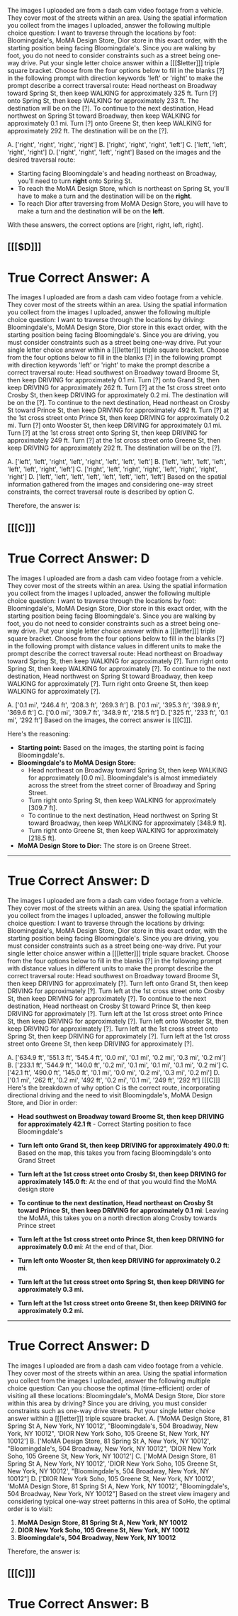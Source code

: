 
The images I uploaded are from a dash cam video footage from a vehicle. They cover most of the streets within an area. Using the spatial information you collect from the images I uploaded, answer the following multiple choice question:
I want to traverse through the locations by foot: Bloomingdale's, MoMA Design Store, Dior store in this exact order, with the starting position being facing Bloomingdale's. Since you are walking by foot, you do not need to consider constraints such as a street being one-way drive.
Put your single letter choice answer within a [[[$letter]]] triple square bracket.
Choose from the four options below to fill in the blanks [?] in the following prompt with direction keywords 'left' or 'right' to make the prompt describe a correct traversal route:
Head northeast on Broadway toward Spring St, then keep WALKING for approximately 325 ft.
Turn [?] onto Spring St, then keep WALKING for approximately 233 ft.
The destination will be on the [?].
To continue to the next destination, Head northwest on Spring St toward Broadway, then keep WALKING for approximately 0.1 mi.
Turn [?] onto Greene St, then keep WALKING for approximately 292 ft.
The destination will be on the [?].

A. ['right', 'right', 'right', 'right']      B. ['right', 'right', 'right', 'left']
C. ['left', 'left', 'right', 'right']      D. ['right', 'right', 'left', 'right']
Based on the images and the desired traversal route:

*   Starting facing Bloomingdale's and heading northeast on Broadway, you'll need to turn **right** onto Spring St.
*   To reach the MoMA Design Store, which is northeast on Spring St, you'll have to make a turn and the destination will be on the **right**.
*   To reach Dior after traversing from MoMA Design Store, you will have to make a turn and the destination will be on the **left**.

With these answers, the correct options are [right, right, left, right].

[[[$D]]]
----------
True Correct Answer: A
==========

The images I uploaded are from a dash cam video footage from a vehicle. They cover most of the streets within an area. Using the spatial information you collect from the images I uploaded, answer the following multiple choice question:
I want to traverse through the locations by driving: Bloomingdale's, MoMA Design Store, Dior store in this exact order, with the starting position being facing Bloomingdale's. Since you are driving, you must consider constraints such as a street being one-way drive.
Put your single letter choice answer within a [[[letter]]] triple square bracket.
Choose from the four options below to fill in the blanks [?] in the following prompt with direction keywords 'left' or 'right' to make the prompt describe a correct traversal route:
Head southwest on Broadway toward Broome St, then keep DRIVING for approximately 0.1 mi.
Turn [?] onto Grand St, then keep DRIVING for approximately 262 ft.
Turn [?] at the 1st cross street onto Crosby St, then keep DRIVING for approximately 0.2 mi.
The destination will be on the [?].
To continue to the next destination, Head northeast on Crosby St toward Prince St, then keep DRIVING for approximately 492 ft.
Turn [?] at the 1st cross street onto Prince St, then keep DRIVING for approximately 0.2 mi.
Turn [?] onto Wooster St, then keep DRIVING for approximately 0.1 mi.
Turn [?] at the 1st cross street onto Spring St, then keep DRIVING for approximately 249 ft.
Turn [?] at the 1st cross street onto Greene St, then keep DRIVING for approximately 292 ft.
The destination will be on the [?].

A. ['left', 'left', 'right', 'left', 'right', 'left', 'left', 'left']      B. ['left', 'left', 'left', 'left', 'left', 'left', 'right', 'left']
C. ['right', 'left', 'right', 'right', 'left', 'right', 'right', 'right']      D. ['left', 'left', 'left', 'left', 'left', 'left', 'left', 'left']
Based on the spatial information gathered from the images and considering one-way street constraints, the correct traversal route is described by option C.

Therefore, the answer is:

[[[C]]]
----------
True Correct Answer: D
==========

The images I uploaded are from a dash cam video footage from a vehicle. They cover most of the streets within an area. Using the spatial information you collect from the images I uploaded, answer the following multiple choice question:
I want to traverse through the locations by foot: Bloomingdale's, MoMA Design Store, Dior store in this exact order, with the starting position being facing Bloomingdale's. Since you are walking by foot, you do not need to consider constraints such as a street being one-way drive.
Put your single letter choice answer within a [[[letter]]] triple square bracket.
Choose from the four options below to fill in the blanks [?] in the following prompt with distance values in different units to make the prompt describe the correct traversal route:
Head northeast on Broadway toward Spring St, then keep WALKING for approximately [?]. 
Turn right onto Spring St, then keep WALKING for approximately [?]. 
To continue to the next destination, Head northwest on Spring St toward Broadway, then keep WALKING for approximately [?]. 
Turn right onto Greene St, then keep WALKING for approximately [?]. 

A. ['0.1 mi', '246.4 ft', '208.3 ft', '269.3 ft']      B. ['0.1 mi', '395.3 ft', '398.9 ft', '369.6 ft']
C. ['0.0 mi', '309.7 ft', '348.9 ft', '218.5 ft']      D. ['325 ft', '233 ft', '0.1 mi', '292 ft']
Based on the images, the correct answer is [[[C]]].

Here's the reasoning:

* **Starting point:** Based on the images, the starting point is facing Bloomingdale's.
* **Bloomingdale's to MoMA Design Store:**
   * Head northeast on Broadway toward Spring St, then keep WALKING for approximately [0.0 mi]. Bloomingdale's is almost immediately across the street from the street corner of Broadway and Spring Street. 
   * Turn right onto Spring St, then keep WALKING for approximately [309.7 ft].
   * To continue to the next destination, Head northwest on Spring St toward Broadway, then keep WALKING for approximately [348.9 ft]. 
   * Turn right onto Greene St, then keep WALKING for approximately [218.5 ft].
* **MoMA Design Store to Dior:** The store is on Greene Street.
----------
True Correct Answer: D
==========

The images I uploaded are from a dash cam video footage from a vehicle. They cover most of the streets within an area. Using the spatial information you collect from the images I uploaded, answer the following multiple choice question:
I want to traverse through the locations by driving: Bloomingdale's, MoMA Design Store, Dior store in this exact order, with the starting position being facing Bloomingdale's. Since you are driving, you must consider constraints such as a street being one-way drive.
Put your single letter choice answer within a [[[letter]]] triple square bracket.
Choose from the four options below to fill in the blanks [?] in the following prompt with distance values in different units to make the prompt describe the correct traversal route:
Head southwest on Broadway toward Broome St, then keep DRIVING for approximately [?]. 
Turn left onto Grand St, then keep DRIVING for approximately [?]. 
Turn left at the 1st cross street onto Crosby St, then keep DRIVING for approximately [?]. 
To continue to the next destination, Head northeast on Crosby St toward Prince St, then keep DRIVING for approximately [?]. 
Turn left at the 1st cross street onto Prince St, then keep DRIVING for approximately [?]. 
Turn left onto Wooster St, then keep DRIVING for approximately [?]. 
Turn left at the 1st cross street onto Spring St, then keep DRIVING for approximately [?]. 
Turn left at the 1st cross street onto Greene St, then keep DRIVING for approximately [?]. 

A. ['634.9 ft', '551.3 ft', '545.4 ft', '0.0 mi', '0.1 mi', '0.2 mi', '0.3 mi', '0.2 mi']      B. ['233.1 ft', '544.9 ft', '140.0 ft', '0.2 mi', '0.1 mi', '0.1 mi', '0.1 mi', '0.2 mi']
C. ['42.1 ft', '490.0 ft', '145.0 ft', '0.1 mi', '0.0 mi', '0.2 mi', '0.3 mi', '0.2 mi']      D. ['0.1 mi', '262 ft', '0.2 mi', '492 ft', '0.2 mi', '0.1 mi', '249 ft', '292 ft']
[[[C]]]
Here's the breakdown of why option C is the correct route, incorporating directional driving and the need to visit Bloomingdale's, MoMA Design Store, and Dior in order:

*   **Head southwest on Broadway toward Broome St, then keep DRIVING for approximately 42.1 ft** - Correct Starting position to face Bloomingdale's

*   **Turn left onto Grand St, then keep DRIVING for approximately 490.0 ft**: Based on the map, this takes you from facing Bloomingdale's onto Grand Street

*   **Turn left at the 1st cross street onto Crosby St, then keep DRIVING for approximately 145.0 ft**: At the end of that you would find the MoMA design store

*   **To continue to the next destination, Head northeast on Crosby St toward Prince St, then keep DRIVING for approximately 0.1 mi**: Leaving the MoMA, this takes you on a north direction along Crosby towards Prince street
*   **Turn left at the 1st cross street onto Prince St, then keep DRIVING for approximately 0.0 mi**: At the end of that, Dior.

*   **Turn left onto Wooster St, then keep DRIVING for approximately 0.2 mi**.

*   **Turn left at the 1st cross street onto Spring St, then keep DRIVING for approximately 0.3 mi.**

*   **Turn left at the 1st cross street onto Greene St, then keep DRIVING for approximately 0.2 mi.**

----------
True Correct Answer: D
==========

The images I uploaded are from a dash cam video footage from a vehicle. They cover most of the streets within an area. Using the spatial information you collect from the images I uploaded, answer the following multiple choice question:
Can you choose the optimal (time-efficient) order of visiting all these locations: Bloomingdale's, MoMA Design Store, Dior store within this area by driving? Since you are driving, you must consider constraints such as one-way drive streets.
Put your single letter choice answer within a [[[letter]]] triple square bracket.
A. ['MoMA Design Store, 81 Spring St A, New York, NY 10012', "Bloomingdale's, 504 Broadway, New York, NY 10012", 'DIOR New York Soho, 105 Greene St, New York, NY 10012']      B. ['MoMA Design Store, 81 Spring St A, New York, NY 10012', "Bloomingdale's, 504 Broadway, New York, NY 10012", 'DIOR New York Soho, 105 Greene St, New York, NY 10012']
C. ['MoMA Design Store, 81 Spring St A, New York, NY 10012', 'DIOR New York Soho, 105 Greene St, New York, NY 10012', "Bloomingdale's, 504 Broadway, New York, NY 10012"]      D. ['DIOR New York Soho, 105 Greene St, New York, NY 10012', 'MoMA Design Store, 81 Spring St A, New York, NY 10012', "Bloomingdale's, 504 Broadway, New York, NY 10012"]
Based on the street view imagery and considering typical one-way street patterns in this area of SoHo, the optimal order is to visit:

1.  **MoMA Design Store, 81 Spring St A, New York, NY 10012** 
2.  **DIOR New York Soho, 105 Greene St, New York, NY 10012**
3.  **Bloomingdale's, 504 Broadway, New York, NY 10012**

Therefore, the answer is:

[[[C]]]
----------
True Correct Answer: B
==========
